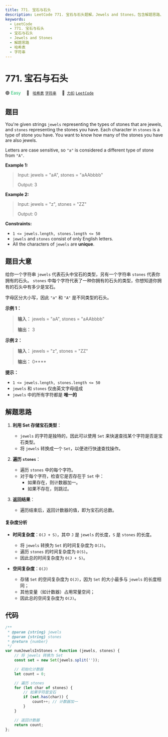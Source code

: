 ```yaml
---
title: 771. 宝石与石头
description: LeetCode 771. 宝石与石头题解，Jewels and Stones，包含解题思路、复杂度分析以及完整的 JavaScript 代码实现。
keywords:
  - LeetCode
  - 771. 宝石与石头
  - 宝石与石头
  - Jewels and Stones
  - 解题思路
  - 哈希表
  - 字符串
---
```


# 771. 宝石与石头

🟢 <font color=#15bd66>Easy</font>&emsp; 🔖&ensp; [`哈希表`](/tag/hash-table.md) [`字符串`](/tag/string.md)&emsp; 🔗&ensp;[`力扣`](https://leetcode.cn/problems/jewels-and-stones) [`LeetCode`](https://leetcode.com/problems/jewels-and-stones)

## 题目

You're given strings `jewels` representing the types of stones that are
jewels, and `stones` representing the stones you have. Each character in
`stones` is a type of stone you have. You want to know how many of the stones
you have are also jewels.

Letters are case sensitive, so `"a"` is considered a different type of stone
from `"A"`.

**Example 1:**

> Input: jewels = "aA", stones = "aAAbbbb"
>
> Output: 3

**Example 2:**

> Input: jewels = "z", stones = "ZZ"
>
> Output: 0

**Constraints:**

- `1 <= jewels.length, stones.length <= 50`
- `jewels` and `stones` consist of only English letters.
- All the characters of `jewels` are **unique**.

## 题目大意

给你一个字符串 `jewels` 代表石头中宝石的类型，另有一个字符串 `stones` 代表你拥有的石头。 `stones`
中每个字符代表了一种你拥有的石头的类型，你想知道你拥有的石头中有多少是宝石。

字母区分大小写，因此 `"a"` 和 `"A"` 是不同类型的石头。

**示例 1：**

> **输入：** jewels = "aA", stones = "aAAbbbb"
>
> **输出：** 3

**示例 2：**

> **输入：** jewels = "z", stones = "ZZ"
>
> **输出：** 0\*\*\*\*

**提示：**

- `1 <= jewels.length, stones.length <= 50`
- `jewels` 和 `stones` 仅由英文字母组成
- `jewels` 中的所有字符都是 **唯一的**

## 解题思路

1. **利用 Set 存储宝石类型**：

   - `jewels` 的字符是独特的，因此可以使用 `Set` 来快速查找某个字符是否是宝石类型。
   - 将 `jewels` 转换成一个 `Set`，以便进行快速查找操作。

2. **遍历 `stones`**：

   - 遍历 `stones` 中的每个字符。
   - 对于每个字符，检查它是否存在于 `Set` 中：
     - 如果存在，则计数器加一。
     - 如果不存在，则跳过。

3. **返回结果**：
   - 遍历结束后，返回计数器的值，即为宝石的总数。

#### 复杂度分析

- **时间复杂度**：`O(J + S)`，其中 `J` 是 `jewels` 的长度，`S` 是 `stones` 的长度。

  - 将 `jewels` 转换为 `Set` 的时间复杂度为 `O(J)`。
  - 遍历 `stones` 的时间复杂度为 `O(S)`。
  - 因此总的时间复杂度为 `O(J + S)`。

- **空间复杂度**：`O(J)`
  - 存储 `Set` 的空间复杂度为 `O(J)`，因为 `Set` 的大小最多与 `jewels` 的长度相同；
  - 其他变量（如计数器）占用常量空间；
  - 因此总的空间复杂度为 `O(J)`。

## 代码

```javascript
/**
 * @param {string} jewels
 * @param {string} stones
 * @return {number}
 */
var numJewelsInStones = function (jewels, stones) {
	// 将 jewels 转换为 Set
	const set = new Set(jewels.split(''));

	// 初始化计数器
	let count = 0;

	// 遍历 stones
	for (let char of stones) {
		// 如果字符是宝石
		if (set.has(char)) {
			count++; // 计数器加一
		}
	}

	// 返回计数器
	return count;
};
```

